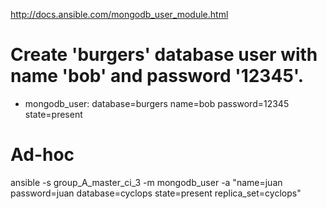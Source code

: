 http://docs.ansible.com/mongodb_user_module.html

# Create 'burgers' database user with name 'bob' and password '12345'.
- mongodb_user: database=burgers name=bob password=12345 state=present

# Ad-hoc
ansible -s group_A_master_ci_3 -m mongodb_user -a "name=juan password=juan database=cyclops state=present replica_set=cyclops"
